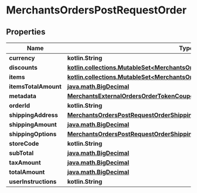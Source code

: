 
# MerchantsOrdersPostRequestOrder

## Properties
Name | Type | Description | Notes
------------ | ------------- | ------------- | -------------
**currency** | **kotlin.String** |  | 
**discounts** | [**kotlin.collections.MutableSet&lt;MerchantsOrdersPostRequestOrderDiscountsInner&gt;**](MerchantsOrdersPostRequestOrderDiscountsInner.md) |  | 
**items** | [**kotlin.collections.MutableSet&lt;MerchantsOrdersPostRequestOrderItemsInner&gt;**](MerchantsOrdersPostRequestOrderItemsInner.md) |  | 
**itemsTotalAmount** | [**java.math.BigDecimal**](java.math.BigDecimal.md) |  | 
**metadata** | [**MerchantsExternalOrdersOrderTokenCouponsPost200ResponseOrderMetadata**](MerchantsExternalOrdersOrderTokenCouponsPost200ResponseOrderMetadata.md) |  | 
**orderId** | **kotlin.String** |  | 
**shippingAddress** | [**MerchantsOrdersPostRequestOrderShippingAddress**](MerchantsOrdersPostRequestOrderShippingAddress.md) |  | 
**shippingAmount** | [**java.math.BigDecimal**](java.math.BigDecimal.md) |  | 
**shippingOptions** | [**MerchantsOrdersPostRequestOrderShippingOptions**](MerchantsOrdersPostRequestOrderShippingOptions.md) |  | 
**storeCode** | **kotlin.String** |  | 
**subTotal** | [**java.math.BigDecimal**](java.math.BigDecimal.md) |  | 
**taxAmount** | [**java.math.BigDecimal**](java.math.BigDecimal.md) |  | 
**totalAmount** | [**java.math.BigDecimal**](java.math.BigDecimal.md) |  | 
**userInstructions** | **kotlin.String** |  | 



